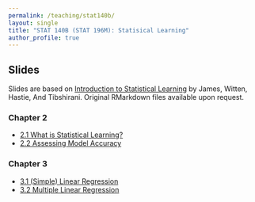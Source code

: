 ```yaml
---
permalink: /teaching/stat140b/
layout: single
title: "STAT 140B (STAT 196M): Statisical Learning"
author_profile: true
---
```


## Slides

Slides are based on [Introduction to Statistical Learning](https://www.statlearning.com/) by James, Witten, Hastie, And Tibshirani. Original RMarkdown files available upon request. 

### Chapter 2
- <a href="https://lgpperry.github.io/teaching/stat140b/slides/Slides_2_1.pdf">2.1 What is Statistical Learning?</a>
- <a href="https://lgpperry.github.io/teaching/stat140b/slides/Slides_2_2.pdf">2.2 Assessing Model Accuracy</a>

### Chapter 3
- <a href="https://lgpperry.github.io/teaching/stat140b/slides/Slides_3_1.pdf">3.1 (Simple) Linear Regression</a>
- <a href="https://lgpperry.github.io/teaching/stat140b/slides/Slides_3_2.pdf">3.2 Multiple Linear Regression</a>
